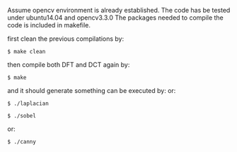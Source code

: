 Assume opencv environment is already established. 
The code has be tested under ubuntu14.04 and opencv3.3.0
The packages needed to compile the code is included in makefile.

first clean the previous compilations by:
```
$ make clean
```
then compile both DFT and DCT again by:
```
$ make 
```
and it should generate something can be executed by:
or:
```
$ ./laplacian
```
```
$ ./sobel
```
or:
```
$ ./canny 
```
